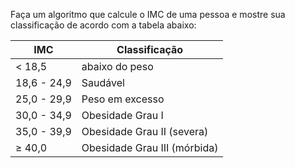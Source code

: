 Faça um algoritmo que calcule o IMC de uma pessoa e mostre sua classificação de acordo com a tabela abaixo:

<table>
  <thead>
    <tr>
      <th>IMC</th>
      <th>Classificação</th>
    </tr>
  </thead>
  <tbody>
    <tr>
      <td>< 18,5</td>
      <td> abaixo do peso</td>
    </tr>
    <tr>
      <td>18,6 - 24,9</td>
      <td> Saudável</td>
    </tr>
    <tr>
      <td>25,0 - 29,9</td>
      <td> Peso em excesso</td>
    </tr>
    <tr>
      <td>30,0 - 34,9</td>
      <td> Obesidade Grau I</td>
    </tr>
    <tr>
      <td>35,0 - 39,9</td>
      <td> Obesidade Grau II (severa)</td>
    </tr>
    <tr>
      <td>≥ 40,0</td>
      <td> Obesidade Grau III (mórbida)</td>
    </tr>
  </tbody>
</table>